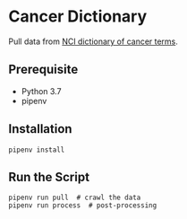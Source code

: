# Cancer Dictionary

Pull data from [NCI dictionary of cancer terms](https://www.cancer.gov/publications/dictionaries/cancer-terms).

## Prerequisite

- Python 3.7
- pipenv

## Installation

`pipenv install`

## Run the Script

``` shell
pipenv run pull  # crawl the data
pipenv run process  # post-processing
```
